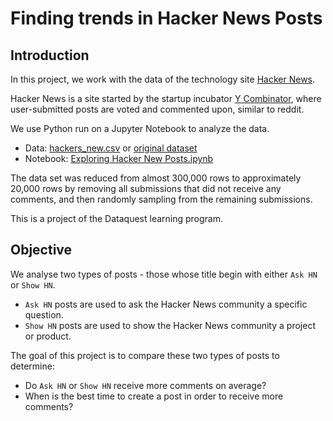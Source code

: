 # Finding trends in Hacker News Posts

## Introduction

In this project, we work with the data of the technology site [Hacker News](https://news.ycombinator.com/).

Hacker News is a site started by the startup incubator [Y Combinator](https://www.ycombinator.com/), where user-submitted posts are voted and commented upon, similar to reddit.

We use Python run on a Jupyter Notebook to analyze the data.

- Data: [hackers_new.csv](https://github.com/bertacv/hacker-news-posts/blob/main/data/hacker_news.csv)  or [original dataset](https://www.kaggle.com/hacker-news/hacker-news-posts)
- Notebook: [Exploring Hacker New Posts.ipynb](https://github.com/bertacv/hacker-news-posts/blob/main/notebooks/Exploring-Hacker-News-Posts.ipynb)

The data set was reduced from almost 300,000 rows to approximately 20,000 rows by removing all submissions that did not receive any comments, and then randomly sampling from the remaining submissions.

This is a project of the Dataquest learning program.

## Objective

We analyse two types of posts - those whose title begin with either `Ask HN` or `Show HN`.

- `Ask HN` posts are used to ask the Hacker News community a specific question.
- `Show HN` posts are used to show the Hacker News community a project or product.

The goal of this project is to compare these two types of posts to determine:

- Do `Ask HN` or `Show HN` receive more comments on average?
- When is the best time to create a post in order to receive more comments?
